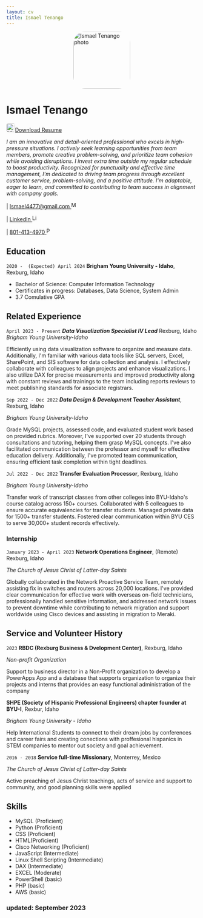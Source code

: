 ```yaml
---
layout: cv
title: Ismael Tenango
---
```

<div>


<img src="./photo.jpeg" alt="Ismael Tenango photo" style="margin-left: auto; margin-right: auto; display: block; width: 150px;
    border-radius: 20%;">
</div>


# Ismael Tenango

<a href="./IsmaelMoises_TenangoAnaya_Resume.docx" download="Download Ismael' Resume">
<img src="./download_logo.png" alt="Mail logo" style="width: 23px; border-radius: 20%;">Download Resume</a>

_I am an innovative and detail-oriented professional who excels in high-pressure situations. I actively seek learning opportunities from team members, promote creative problem-solving, and prioritize team cohesion while avoiding disruptions. I invest extra time outside my regular schedule to boost productivity. Recognized for punctuality and effective time management, I'm dedicated to driving team progress through excellent customer service, problem-solving, and a positive attitude. I'm adaptable, eager to learn, and committed to contributing to team success in alignment with company goals._

<div id="webaddress">
|
  <a href = "mailto: ismael4477@gmail.com">Ismael4477@gmail.com   </a>
  <a href="mailto: ismael4477@gmail.com" target="_blank"><img src="./mail_logo.png" alt="Mail logo" style="width: 17px; border-radius: 20%;"></a>

| 
  <a href="https://www.linkedin.com/in/ismael-tenango1998/">LinkedIn   </a>
  <a href="https://www.linkedin.com/in/ismael-tenango1998/" target="_blank"><img src="./linkedin_logo.png" alt="Linkedin logo" style="width: 17px; border-radius: 20%;"></a>
  
|
  <a href="tel:8014134970">801-413-4970   </a>
  <a href="tel:8014134970" target="_blank"><img src="./phone_logo.png" alt="Phone logo" style="width: 17px; border-radius: 20%;"></a>
</div>


## Education

`2020 -  (Expected) April 2024`
__Brigham Young University - Idaho__, Rexburg, Idaho

- Bachelor of Science: Computer Information Technology
- Certificates in progress: Databases, Data Science, System Admin 
- 3.7 Comulative GPA



## Related Experience

`April 2023 - Present`
***Data Visualization Specialist IV Lead*** Rexburg, Idaho
_Brigham Young University-Idaho_

Efficiently using data visualization software to organize and measure data. Additionally, I'm familiar with various data tools like SQL servers, Excel, SharePoint, and SIS software for data collection and analysis. I effectively collaborate with colleagues to align projects and enhance visualizations. I also utilize DAX for precise measurements and improved productivity along with constant reviews and trainings to the team including reports reviews to meet publishing standards for associate registrars.

`Sep 2022 - Dec 2022`
***Data Design & Development Teacher Assistant***, Rexburg, Idaho

_Brigham Young University-Idaho_

Grade MySQL projects, assessed code, and evaluated student work based on provided rubrics. Moreover, I've supported over 20 students through consultations and tutoring, helping them grasp MySQL concepts. I've also facilitated communication between the professor and myself for effective education delivery. Additionally, I've promoted team communication, ensuring efficient task completion within tight deadlines.

`Jul 2022 - Dec 2022`
__Transfer Evaluation Processor__, Rexburg, Idaho

_Brigham Young University-Idaho_

Transfer work of transcript classes from other colleges into BYU-Idaho's course catalog across 150+ courses. Collaborated with 5 colleagues to ensure accurate equivalencies for transfer students. Managed private data for 1500+ transfer students. Fostered clear communication within BYU CES to serve 30,000+ student records effectively.



### Internship

`January 2023 - April 2023`
__Network Operations Engineer__, (Remote) Rexburg, Idaho

_The Church of Jesus Christ of Latter-day Saints_

Globally collaborated in the Network Proactive Service Team, remotely assisting fix in switches and routers across 20,000 locations. I've provided clear communication for effective work with overseas on-field technicians, professionally handled sensitive information, and addressed network issues to prevent downtime while contributing to network migration and support worldwide using Cisco devices and assisting in migration to Meraki.



## Service and Volunteer History

`2023`
__RBDC (Rexburg Business & Dvelopment Center)__, Rexburg, Idaho

_Non-profit Organization_

Support to business director in a Non-Profit organization to develop a PowerApps App and a database that supports organization to organize their projects and interns that provides an easy functional administration of the company



__SHPE (Society of Hispanic Professional Engineers) chapter founder at BYU-I__, Rexbur, Idaho

_Brigham Young University - Idaho_

Help International Students to connect to their dream jobs by conferences and career fairs and creating conections with proffesional hispanics in STEM companies to mentor out society and goal achievement.


`2016 - 2018`
__Service full-time Missionary__, Monterrey, Mexico

_The Church of Jesus Christ of Latter-day Saints_

Active preaching of Jesus Christ teachings, acts of service and support to community, and good planning skills were applied

## Skills


- MySQL (Proficient)
- Python (Proficient)
-	CSS (Proficient)
-	HTML(Proficient)
-	Cisco Networking (Proficient)
-	JavaScript (Intermediate)	
-	Linux Shell Scripting (Intermediate)
-	DAX (Intermediate)
-	EXCEL (Moderate)
-	PowerShell (basic)
-	PHP (basic)
-	AWS (basic)






### updated: September 2023


